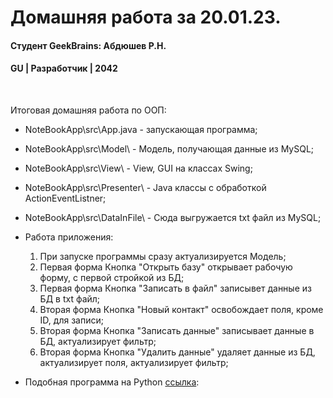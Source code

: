 # Домашняя работа за 20.01.23.
#### Студент GeekBrains: Абдюшев Р.Н.
#### GU | Разработчик | 2042
<br>

Итоговая домашняя работа по ООП:
* NoteBookApp\src\App.java - запускающая программа;
* NoteBookApp\src\Model\ - Модель, получающая данные из MySQL;
* NoteBookApp\src\View\ - View, GUI на классах Swing;
* NoteBookApp\src\Presenter\ - Java классы с обработкой ActionEventListner;
* NoteBookApp\src\DataInFile\ - Сюда выгружается txt файл из MySQL;
* Работа приложения:
    1. При запуске программы сразу актуализируется Модель;
    2. Первая форма Кнопка "Открыть базу" открывает рабочую форму, с первой стройкой из БД;
    3. Первая форма Кнопка "Записать в файл" записывет данные из БД в txt файл;
    4. Вторая форма Кнопка "Новый контакт" освобождает поля, кроме ID, для записи;
    5. Вторая форма Кнопка "Записать данные" записывает данные в БД, 
        актуализирует фильтр;
    6. Вторая форма Кнопка "Удалить данные" удаляет данные из БД, 
        актуализирует поля, актуализирует фильтр;

* Подобная программа на Python [ссылка](https://github.com/rafradio/PetProject301222.git):


